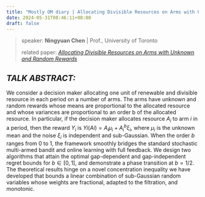 ```yaml
---
title: "Mostly OM diary | Allocating Divisible Resources on Arms with Unknown and Random Rewards"
date: 2024-05-31T08:46:11+08:00
draft: false
---
```


> speaker: **Ningyuan Chen** | Prof., University of Toronto
>
> related paper: *[Allocating Divisible Resources on Arms with Unknown and Random Rewards](https://arxiv.org/abs/2306.16578)*

## ***TALK ABSTRACT**:* 

We consider a decision maker allocating one unit of renewable and divisible resource in each period on a number of arms. The arms have unknown and random rewards whose means are proportional to the allocated resource and whose variances are proportional to an order b of the allocated resource. In particular, if the decision maker allocates resource $A_i$ to arm $i$ in a period, then the reward $Y_i$ is $Yi(Ai)=A_i\mu_i+A_i^b \xi_i$, where $\mu_i$ is the unknown mean and the noise $\xi_i$ is independent and sub-Gaussian. When the order $b$ ranges from 0 to 1, the framework smoothly bridges the standard stochastic multi-armed bandit and online learning with full feedback. We design two algorithms that attain the optimal gap-dependent and gap-independent regret bounds for $b\in [0,1]$, and demonstrate a phase transition at $b=1/2$. The theoretical results hinge on a novel concentration inequality we have developed that bounds a linear combination of sub-Gaussian random variables whose weights are fractional, adapted to the filtration, and monotonic.
